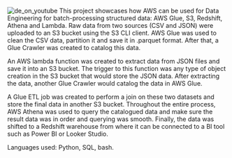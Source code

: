 ![de_on_youtube](https://github.com/hhakhilesh/de-on-youtube/assets/141318384/a879798e-2d80-4f7a-a24b-5e7b10278125)
  This project showcases how AWS can be used for Data Engineering for batch-processing structured data: AWS Glue, S3, Redshift, Athena and Lambda. Raw data from two sources (CSV and JSON) were uploaded to an S3 bucket using the S3 CLI client. AWS Glue was used to clean the CSV data, partition it and save it in .parquet format. After that, a Glue Crawler was created to catalog this data. 

  An AWS lambda function was created to extract data from JSON files and save it into an S3 bucket. The trigger to this function was any type of object creation in the S3 bucket that would store the JSON data. After extracting the data, another Glue Crawler would catalog the data in AWS Glue. 

  A Glue ETL job was created to perform a join on these two datasets and store the final data in another S3 bucket. Throughout the entire process, AWS Athena was used to query the catalogued data and make sure the result data was in order and querying was smooth. Finally, the data was shifted to a Redshift warehouse from where it can be connected to a BI tool such as Power BI or Looker Studio.

Languages used: Python, SQL, bash.
